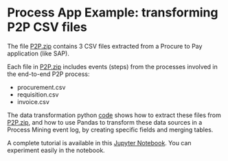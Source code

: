 # Process App Example: transforming P2P CSV files
The file [P2P.zip](P2P.zip) contains 3 CSV files extracted from a Procure to Pay application (like SAP).

Each file in [P2P.zip](P2P.zip) includes events (steps) from the processes involved in the end-to-end P2P process:
- procurement.csv
- requisition.csv
- invoice.csv

The data transformation python [code](P2P_data_xform_lab.py) shows how to extract these files from [P2P.zip](P2P.zip), and how to use Pandas to transform these data sources in a Process Mining event log, by creating specific fields and merging tables.

A complete tutorial is available in this [Jupyter Notebook](./P2P_data_extraction_tutorial.ipynb). You can experiment easily in the notebook.